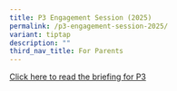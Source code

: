 ```yaml
---
title: P3 Engagement Session (2025)
permalink: /p3-engagement-session-2025/
variant: tiptap
description: ""
third_nav_title: For Parents
---
```

<p><a href="/files/for_uploading_P3_Parents_Briefing_28_May_2025.pdf" rel="noopener nofollow" target="_blank">Click here to read the briefing for P3</a>
</p>